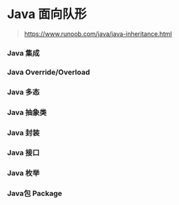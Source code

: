 # Java 面向队形

> https://www.runoob.com/java/java-inheritance.html
> 
> 


### Java 集成

### Java Override/Overload

### Java 多态

### Java 抽象类

### Java 封装

### Java 接口

### Java 枚举

### Java包 Package

